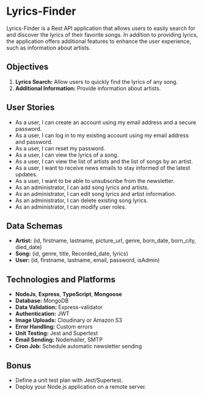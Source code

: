 # Lyrics-Finder

Lyrics-Finder is a Rest API application that allows users to easily search for and discover the lyrics of their favorite songs. In addition to providing lyrics, the application offers additional features to enhance the user experience, such as information about artists.

## Objectives

1. **Lyrics Search:** Allow users to quickly find the lyrics of any song.
2. **Additional Information:** Provide information about artists.

## User Stories

- As a user, I can create an account using my email address and a secure password.
- As a user, I can log in to my existing account using my email address and password.
- As a user, I can reset my password.
- As a user, I can view the lyrics of a song.
- As a user, I can view the list of artists and the list of songs by an artist.
- As a user, I want to receive news emails to stay informed of the latest updates.
- As a user, I want to be able to unsubscribe from the newsletter.
- As an administrator, I can add song lyrics and artists.
- As an administrator, I can edit song lyrics and artist information.
- As an administrator, I can delete existing song lyrics.
- As an administrator, I can modify user roles.

## Data Schemas

- **Artist:** (id, firstname, lastname, picture_url, genre, born_date, born_city, died_date)
- **Song:** (id, genre, title, Recorded_date, lyrics)
- **User:** (id, firstname, lastname, email, password, isAdmin)

## Technologies and Platforms

- **NodeJs**, **Express**, **TypeScript**, **Mongoose**
- **Database:** MongoDB
- **Data Validation:** Express-validator
- **Authentication:** JWT
- **Image Uploads:** Cloudinary or Amazon S3
- **Error Handling:** Custom errors
- **Unit Testing:** Jest and Supertest
- **Email Sending:** Nodemailer, SMTP
- **Cron Job:** Schedule automatic newsletter sending

## Bonus

- Define a unit test plan with Jest/Supertest.
- Deploy your Node.js application on a remote server.
